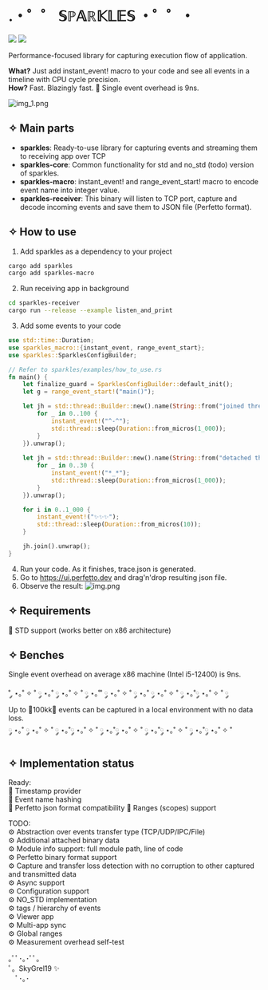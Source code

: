 # .・゜゜ 𝕊ℙ𝔸ℝ𝕂𝕃𝔼𝕊 ・゜゜・
<img src="https://img.shields.io/crates/v/sparkles"></img>
<img src="https://img.shields.io/crates/size/sparkles"></img>

Performance-focused library for capturing execution flow of application.

**What?**
Just add instant_event! macro to your code and see all events in a timeline with CPU cycle precision. \
**How?**
Fast. Blazingly fast. 🚀 Single event overhead is 9ns.

![img_1.png](https://github.com/skibon02/sparkles/blob/main/img_1.png?raw=true)
## ✧ Main parts
- **sparkles**: Ready-to-use library for capturing events and streaming them to receiving app over TCP
- **sparkles-core**: Common functionality for std and no_std (todo) version of sparkles.
- **sparkles-macro**: instant_event! and range_event_start! macro to encode event name into integer value.
- **sparkles-receiver**: This binary will listen to TCP port, capture and decode incoming events and save them to JSON file (Perfetto format).

## ✧ How to use
1. Add sparkles as a dependency to your project
```bash
cargo add sparkles 
cargo add sparkles-macro
```
2. Run receiving app in background
```bash
cd sparkles-receiver
cargo run --release --example listen_and_print
```
3. Add some events to your code

```rust
use std::time::Duration;
use sparkles_macro::{instant_event, range_event_start};
use sparkles::SparklesConfigBuilder;

// Refer to sparkles/examples/how_to_use.rs
fn main() {
    let finalize_guard = SparklesConfigBuilder::default_init();
    let g = range_event_start!("main()");

    let jh = std::thread::Builder::new().name(String::from("joined thread")).spawn(|| {
        for _ in 0..100 {
            instant_event!("^-^");
            std::thread::sleep(Duration::from_micros(1_000));
        }
    }).unwrap();
    
    let jh = std::thread::Builder::new().name(String::from("detached thread")).spawn(|| {
        for _ in 0..30 {
            instant_event!("*_*");
            std::thread::sleep(Duration::from_micros(1_000));
        }
    }).unwrap();

    for i in 0..1_000 {
        instant_event!("✨✨✨");
        std::thread::sleep(Duration::from_micros(10));
    }

    jh.join().unwrap();
}
```
4. Run your code. As it finishes, trace.json is generated.
5. Go to https://ui.perfetto.dev and drag'n'drop resulting json file.
6. Observe the result:
![img.png](https://github.com/skibon02/sparkles/blob/main/img.png?raw=true)


## ✧ Requirements
🌟 STD support (works better on x86 architecture)

## ✧ Benches
Single event overhead on average x86 machine (Intel i5-12400) is 9ns.

˚ ༘ ⋆｡˚ ✧ ˚ ༘ ⋆｡˚ ༘ ⋆｡˚ ✧ ˚ ༘ ⋆｡˚˚ ༘ ⋆｡˚ ✧ ˚ ༘ ⋆｡˚ ༘ ⋆｡˚ ✧ ˚ ༘ ⋆｡˚༘ ⋆｡˚ ✧ ˚ ༘\
Up to 🫸100kk🫷 events can be captured in a local environment with no data loss. \
༘ ⋆｡˚ ༘ ⋆｡˚ ✧ ˚ ༘ ⋆｡˚༘ ⋆｡˚ ✧ ˚ ༘ ⋆｡˚༘ ⋆｡˚ ✧ ˚ ༘ ⋆｡˚༘ ⋆｡˚ ✧ ˚ ༘ ⋆｡˚༘ ⋆｡˚ ✧ ˚


## ✧ Implementation status
Ready: \
🌟 Timestamp provider \
🌟 Event name hashing \
🌟 Perfetto json format compatibility
🌟 Ranges (scopes) support

TODO: \
⚙️ Abstraction over events transfer type (TCP/UDP/IPC/File) \
⚙️ Additional attached binary data \
⚙️ Module info support: full module path, line of code \
⚙️ Perfetto binary format support \
⚙️ Capture and transfer loss detection with no corruption to other captured and transmitted data \
⚙️ Async support \
⚙️ Configuration support \
⚙️ NO_STD implementation \
⚙️ tags / hierarchy of events \
⚙️ Viewer app \
⚙️ Multi-app sync \
⚙️ Global ranges \
⚙️ Measurement overhead self-test


｡ﾟﾟ･｡･ﾟﾟ｡\
ﾟ。SkyGrel19 ✨\
　ﾟ･｡･
